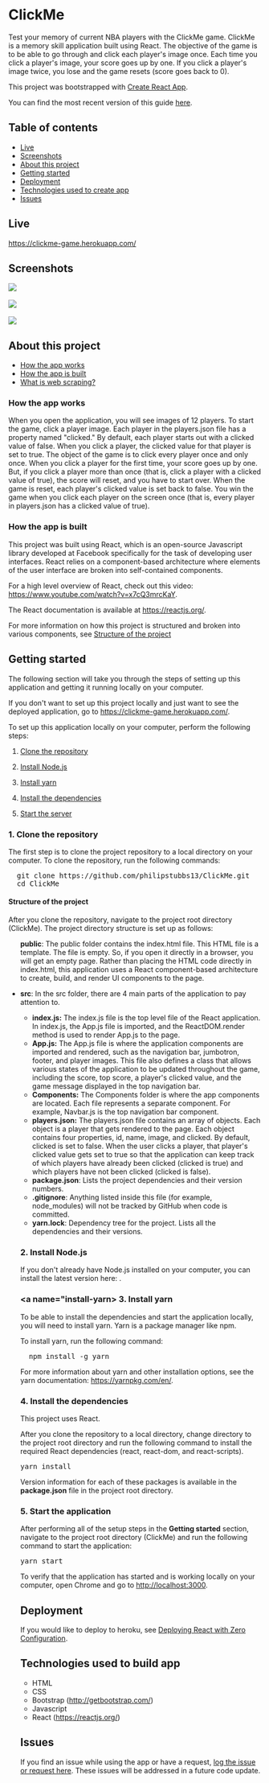 # ClickMe

Test your memory of current NBA players with the ClickMe game. ClickMe is a memory skill application built using React. The objective of the game is to be able to go through and click each player's image once. Each time you click a player's image, your score goes up by one. If you click a player's image twice, you lose and the game resets (score goes back to 0).

This project was bootstrapped with [Create React App](https://github.com/facebookincubator/create-react-app).

You can find the most recent version of this guide [here](https://github.com/facebookincubator/create-react-app/blob/master/packages/react-scripts/template/README.md).

## Table of contents

* [Live](#live)
* [Screenshots](#screenshots)
* [About this project](#about-this-project)
* [Getting started](#getting-started)
* [Deployment](#react-deployment)
* [Technologies used to create app](#technologies-used)
* [Issues](#Issues)

## <a name="live"></a>Live

<https://clickme-game.herokuapp.com/>

## <a name="screenshots"></a> Screenshots

<img src="readme_images/game_start.png">
<br>
<br>
<img src="readme_images/already_clicked.png">
<br>
<br>
<img src="readme_images/you_won.png">

## <a name="about-this-project"></a> About this project

* [How the app works](#how-app-works)
* [How the app is built](#how-the-app-is-built)
* [What is web scraping?](#about-web-scraping)

### <a name="how-app-works"></a> How the app works
When you open the application, you will see images of 12 players. To start the game, click a player image. Each player in the players.json file has a property named "clicked." By default, each player starts out with a clicked value of false. When you click a player, the clicked value for that player is set to true. The object of the game is to click every player once and only once. When you click a player for the first time, your score goes up by one. But, if you click a player more than once (that is, click a player with a clicked value of true), the score will reset, and you have to start over. When the game is reset, each player's clicked value is set back to false. You win the game when you click each player on the screen once (that is, every player in players.json has a clicked value of true).

### <a name="how-the-app-is-built"></a> How the app is built

This project was built using React, which is an open-source Javascript library developed at Facebook specifically for the task of developing user interfaces. React relies on a component-based architecture where elements of the user interface are broken into self-contained components.

For a high level overview of React, check out this video: <https://www.youtube.com/watch?v=x7cQ3mrcKaY>.

The React documentation is available at <https://reactjs.org/>.

For more information on how this project is structured and broken into various components, see [Structure of the project](#structure-of-project)

## <a name="getting-started"></a> Getting started

The following section will take you through the steps of setting up this application and getting it running locally on your computer.

If you don't want to set up this project locally and just want to see the deployed application, go to <https://clickme-game.herokuapp.com/>.

To set up this application locally on your computer, perform the following steps:

1. [Clone the repository](#clone-repository)

2. [Install Node.js](#install-node)

3. [Install yarn](#install-yarn)

3. [Install the dependencies](#dependencies)

4. [Start the server](#start-server)

### <a name="clone-repository"></a> 1. Clone the repository

The first step is to clone the project repository to a local directory on your computer. To clone the repository, run the following commands:
<pre>
  git clone https://github.com/philipstubbs13/ClickMe.git
  cd ClickMe
</pre>

#### <a name="structure-of-project"></a> Structure of the project

<p>After you clone the repository, navigate to the project root directory (ClickMe). The project directory structure is set up as follows:</p>
<ul>
  </li>
    <p><b>public</b>: The public folder contains the index.html file. This HTML file is a template. The file is empty. So, if you open it directly in a browser, you will get an empty page. Rather than placing the HTML code directly in index.html, this application uses a React component-based architecture to create, build, and render UI components to the page.</p>
  </li>
  <li>
    <p><b>src</b>: In the src folder, there are 4 main parts of the application to pay attention to.</p>
    <ul>
      <li><b>index.js:</b> The index.js file is the top level file of the React application. In index.js, the App.js file is imported, and the ReactDOM.render method is used to render App.js to the page.</li>
      <li><b>App.js:</b> The App.js file is where the application components are imported and rendered, such as the navigation bar, jumbotron, footer, and player images. This file also defines a class that allows various states of the application to be updated throughout the game, including the score, top score, a player's clicked value, and the game message displayed in the top navigation bar.</li>
      <li><b>Components:</b> The Components folder is where the app components are located. Each file represents a separate component. For example, Navbar.js is the top navigation bar component.</li>
      <li><b>players.json:</b> The players.json file contains an array of objects. Each object is a player that gets rendered to the page. Each object contains four properties, id, name, image, and clicked. By default, clicked is set to false. When the user clicks a player, that player's clicked value gets set to true so that the application can keep track of which players have already been clicked (clicked is true) and which players have not been clicked (clicked is false).</li>
  </li>
  <li><b>package.json</b>: Lists the project dependencies and their version numbers.</li>
  <li><b>.gitignore</b>: Anything listed inside this file (for example, node_modules) will not be tracked by GitHub when code is committed.</li>
  <li><b>yarn.lock</b>: Dependency tree for the project. Lists all the dependencies and their versions.</li>
</ul>

### <a name="install-node"></a> 2. Install Node.js

<p>If you don't already have Node.js installed on your computer, you can install the latest version here: <https://nodejs.org/en/>.</p>

### <a name="install-yarn></a> 3. Install yarn
To be able to install the dependencies and start the application locally, you will need to install yarn. Yarn is a package manager like npm.

To install yarn, run the following command:
<pre>
  npm install -g yarn
</pre>

For more information about yarn and other installation options, see the yarn documentation: https://yarnpkg.com/en/.

### <a name="dependencies"></a> 4. Install the dependencies

<p>This project uses React.</p>
<p>After you clone the repository to a local directory, change directory to the project root directory and run the following command to install the required React dependencies (react, react-dom, and react-scripts).</p>
<pre>yarn install</pre>

<p>Version information for each of these packages is available in the <b>package.json</b> file in the project root directory.</p>

### <a name="start-server">5. Start the application</a>

<p>After performing all of the setup steps in the <b>Getting started</b> section, navigate to the project root directory (ClickMe) and run the following command to start the application:</p>
<pre>
yarn start
</pre>

<p>To verify that the application has started and is working locally on your computer, open Chrome and go to <a href="http://localhost:3000">http://localhost:3000</a>.</p>

## <a name="react-deployment"></a> Deployment

If you would like to deploy to heroku, see [Deploying React with Zero Configuration](https://blog.heroku.com/deploying-react-with-zero-configuration).

## <a name="technologies-used"></a> Technologies used to build app

* HTML
* CSS
* Bootstrap (<http://getbootstrap.com/>)
* Javascript
* React (<https://reactjs.org/>)

## <a name ="Issues"></a> Issues

<p>If you find an issue while using the app or have a request, <a href="https://github.com/philipstubbs13/ClickMe/issues/" target="_blank">log the issue or request here</a>. These issues will be addressed in a future code update.</p>
